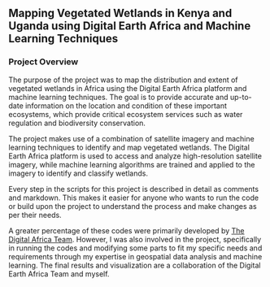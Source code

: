 
## Mapping Vegetated Wetlands in Kenya and Uganda using Digital Earth Africa and Machine Learning Techniques
### Project Overview
The purpose of the project was to map the distribution and extent of vegetated wetlands in Africa using the Digital Earth Africa platform and machine learning techniques. The goal is to provide accurate and up-to-date information on the location and condition of these important ecosystems, which provide critical ecosystem services such as water regulation and biodiversity conservation.

The project makes use of a combination of satellite imagery and machine learning techniques to identify and map vegetated wetlands. The Digital Earth Africa platform is used to access and analyze high-resolution satellite imagery, while machine learning algorithms are trained and applied to the imagery to identify and classify wetlands.

Every step in the scripts for this project is described in detail as comments and markdown. This makes it easier for anyone who wants to run the code or build upon the project to understand the process and make changes as per their needs.

A greater percentage of these codes were primarily developed by [The Digital Africa Team](https://www.digitalearthafrica.org/). However, I was also involved in the project, specifically in running the codes and modifying some parts to fit my specific needs and requirements through my expertise in geospatial data analysis and machine learning. The final results and visualization are a collaboration of the Digital Earth Africa Team and myself.
